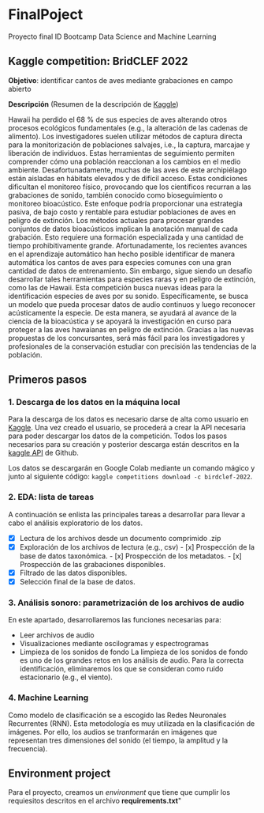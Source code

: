 # FinalPoject
Proyecto final ID Bootcamp Data Science and Machine Learning

## Kaggle competition: BridCLEF 2022

**Objetivo**: identificar cantos de aves mediante grabaciones en campo abierto

**Descripción**
(Resumen de la descripción de [Kaggle](https://www.kaggle.com/competitions/birdclef-2022/overview))

Hawaii ha perdido el 68 % de sus especies de aves alterando otros procesos ecológicos fundamentales (e.g., la alteración de las cadenas de alimento). Los investigadores suelen utilizar métodos de captura directa para la monitorización de poblaciones salvajes, i.e., la captura, marcajae y liberación de individuos. Estas herramientas de seguimiento permiten comprender cómo una población reaccionan a los cambios en el medio ambiente. Desafortunadamente, muchas de las aves de este archipiélago están aisladas en hábitats elevados y de difícil acceso. Estas condiciones dificultan el monitoreo físico, provocando que los científicos recurran a las grabaciones de sonido, también conocido como bioseguimiento o monitoreo bioacústico. Este enfoque podría proporcionar una estrategia pasiva, de bajo costo y rentable para estudiar poblaciones de aves en peligro de extinción.
Los métodos actuales para procesar grandes conjuntos de datos bioacústicos implican la anotación manual de cada grabación. Esto requiere una formación especializada y una cantidad de tiempo prohibitivamente grande. Afortunadamente, los recientes avances en el aprendizaje automático han hecho posible identificar de manera automática los cantos de aves para especies comunes con una gran cantidad de datos de entrenamiento. Sin embargo, sigue siendo un desafío desarrollar tales herramientas para especies raras y en peligro de extinción, como las de Hawaii.
Esta competición busca nuevas ideas para la identificación especies de aves por su sonido. Específicamente, se busca un modelo que pueda procesar datos de audio continuos y luego reconocer acústicamente la especie. De esta manera, se ayudará al avance de la ciencia de la bioacústica y se apoyará la investigación en curso para proteger a las aves hawaianas en peligro de extinción. Gracias a las nuevas propuestas de los concursantes, será más fácil para los investigadores y profesionales de la conservación estudiar con precisión las tendencias de la población.

## Primeros pasos

### 1. Descarga de los datos en la máquina local
Para la descarga de los datos es necesario darse de alta como usuario en [Kaggle](www.kaggle.com). Una vez creado el usuario, se procederá a crear la API necesaria para poder descargar los datos de la competición. Todos los pasos necesarios para su creación y posterior descarga están descritos en la [kaggle API](https://github.com/Kaggle/kaggle-api) de Github. 

Los datos se descargarán en Google Colab mediante un comando mágico y junto al siguiente código: ```kaggle competitions download -c birdclef-2022```. 

### 2. EDA: lista de tareas
A continuación se enlista las principales tareas a desarrollar para llevar a cabo el análisis exploratorio de los datos.
- [x] Lectura de los archivos desde un documento comprimido .zip
- [x] Exploración de los archivos de lectura (e.g., csv)
      - [x] Prospección de la base de datos taxonómica.
      - [x] Prospección de los metadatos.
      - [x] Prospección de las grabaciones disponibles.
- [x] Filtrado de las datos disponibles.
- [x] Selección final de la base de datos.

### 3. Análisis sonoro: parametrización de los archivos de audio
En este apartado, desarrollaremos las funciones necesarias para:
- Leer archivos de audio
- Visualizaciones mediante oscilogramas y espectrogramas
- Limpieza de los sonidos de fondo
La limpieza de los sonidos de fondo es uno de los grandes retos en los análisis de audio. Para la correcta identificación, eliminaremos los que se consideran como ruido estacionario (e.g., el viento).

### 4. Machine Learning
Como modelo de clasificación se a escogido las Redes Neuronales Recurrentes (RNN). Esta metodología es muy utilizada en la clasificación de imágenes. Por ello, los audios se tranformarán en imágenes que representan tres dimensiones del sonido (el tiempo, la amplitud y la frecuencia).

## Environment project
Para el proyecto, creamos un *environment* que tiene que cumplir los requiesitos descritos en el archivo **requirements.txt**"
